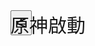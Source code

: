 <html>
<head>
    <meta charset="utf-8"/>
</head>
<body>
    <input id="up" style="position:fixed;font-size:30px;" onclick="upf()" type="button" value="^">
    <input id="down" style="position:fixed;font-size:30px;transform:rotate(0.5turn);" onclick="downf()" type="button" value="^">
    <input id="right" style="position:fixed;font-size:30px;" onclick="rightf()" type="button" value=">">
    <input id="left" style="position:fixed;font-size:30px;" onclick="leftf()" type="button" value="<">
    <div id="pp" style="position:fixed;font-size:30px;">原神啟動</div>
    <script type="module">"use strict";
        setInterval(function(){},3000);
        let cp=pp.getBoundingClientRect();
        pp.style.left=0+"px";
        pp.style.top=document.documentElement.clientHeight-cp.height+"px";
        let u=up.getBoundingClientRect();
        up.style.left=document.documentElement.clientWidth/2-u.width/2+"px";
        up.style.top=document.documentElement.clientHeight/2-u.height/2+"px";
        let r=right.getBoundingClientRect();
        right.style.left=document.documentElement.clientWidth/2+r.width/2+"px";
        right.style.top=document.documentElement.clientHeight/2-r.height/2+"px";
        let l=left.getBoundingClientRect();
        left.style.left=document.documentElement.clientWidth/2-l.width*3/2+"px";
        left.style.top=document.documentElement.clientHeight/2-l.height/2+"px";
        let d=down.getBoundingClientRect();        
        down.style.left=document.documentElement.clientWidth/2-d.width*5/2+"px";
        down.style.top=document.documentElement.clientHeight/2-d.height/2+"px";
        let y=document.documentElement.clientHeight-cp.height;
        let x=0;
        function upf(){
            y-=10;
            pp.style.top=y+"px";
        }
        function rightf(){
            x+=10;
            pp.style.left=x+"px";
        }
        function leftf(){
            x-=10;
            pp.style.left=x+"px";
        }
        function downf(){
            y+=10;
            pp.style.top=y+"px";
        }
        import ji from './read.md';
        if(confirm("dipt")){
            alert(ji);
            //localStorage.setItem("test",+localStorage.getItem("test")+1);
            //alert(localStorage.getItem("test"));
        }
        else{
            alert(ji);
            //alert(localStorage.getItem("test"));            
        }
    </script>
</body>
</html>
